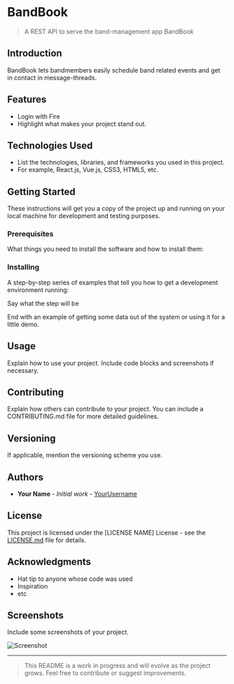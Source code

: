 # BandBook

> A REST API to serve the band-management app BandBook

## Introduction

BandBook lets bandmembers easily schedule band related events and get in contact in message-threads.

## Features

- Login with Fire
- Highlight what makes your project stand out.

## Technologies Used

- List the technologies, libraries, and frameworks you used in this project.
- For example, React.js, Vue.js, CSS3, HTML5, etc.

## Getting Started

These instructions will get you a copy of the project up and running on your local machine for development and testing purposes.

### Prerequisites

What things you need to install the software and how to install them:


### Installing

A step-by-step series of examples that tell you how to get a development environment running:

Say what the step will be


End with an example of getting some data out of the system or using it for a little demo.

## Usage

Explain how to use your project. Include code blocks and screenshots if necessary.

## Contributing

Explain how others can contribute to your project. You can include a CONTRIBUTING.md file for more detailed guidelines.

## Versioning

If applicable, mention the versioning scheme you use.

## Authors

- **Your Name** - *Initial work* - [YourUsername](https://github.com/YourUsername)

## License

This project is licensed under the [LICENSE NAME] License - see the [LICENSE.md](LICENSE.md) file for details.

## Acknowledgments

- Hat tip to anyone whose code was used
- Inspiration
- etc

## Screenshots

Include some screenshots of your project.

![Screenshot](screenshot.png)

---

> This README is a work in progress and will evolve as the project grows. Feel free to contribute or suggest improvements.
